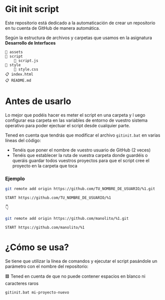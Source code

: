 # Git init script

Este repositorio está dedicado a la automaticación de crear un repositorio en tu cuenta de GitHub de manera automática.

Según la estructura de archivos y carpetas que usamos en la asignatura **Desarrollo de Interfaces**

    📂 assets
    📂 script
        🔰 script.js
    📂 style
        🔹 style.css
    📋 index.html
    📋 README.md

# Antes de usarlo

Lo mejor que podéis hacer es meter el script en una carpeta y l uego configurar esa carpeta en las variables de entorno de vuestro sistema operativo para poder ejectuar el script desde cualquier parte.

Tened en cuenta que tendrás que modificar el archivo `gitinit.bat` en varias líneas del código:

- Tenéis que poner el nombre de vuestro usuario de GitHub (2 veces)
- Tenéis que establecer la ruta de vuestra carpeta donde guardéis o queráis guardar todos vuestros proyectos para que el script cree el proyecto en la carpeta que toca

### Ejemplo

```bash
git remote add origin https://github.com/TU_NOMBRE_DE_USUARIO/%1.git

START https://github.com/TU_NOMBRE_DE_USUARIO/%1
```

👇

```bash
git remote add origin https://github.com/manolito/%1.git

START https://github.com/manolito/%1
```

# ¿Cómo se usa?

Se tiene que utilizar la línea de comandos y ejecutar el script pasándole un parámetro con el nombre del repositorio:

🟥 Tened en cuenta de que no puede contener espacios en blanco ni caracteres raros

    gitinit.bat mi-proyecto-nuevo